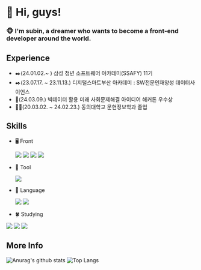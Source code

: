 # 👋 Hi, guys! 
### 🐵 I'm subin, a dreamer who wants to become a front-end developer around the world.

## Experience
- ✒️(24.01.02.~ ) 삼성 청년 소프트웨어 아카데미(SSAFY) 11기   
- ✒️(23.07.17. ~ 23.11.13.) 디지털스마트부산 아카데미 : SW전문인재양성 데이터사이언스
- 🔔(24.03.09.) 빅데이터 활용 미래 사회문제해결 아이디어 해커톤 우수상
- 👩‍🎓(20.03.02. ~ 24.02.23.) 동의대학교 문헌정보학과 졸업

## Skills
- 🖥️ Front
  <div>
    <img src="https://img.shields.io/badge/react-61DAFB?style=flat&logo=react&logoColor=white"/>
    <img src="https://img.shields.io/badge/vuejs-4FC08D?style=flat&logo=vuedotjs&logoColor=white"/>
    <img src="https://img.shields.io/badge/HTML5-E34F26?style=flat&logo=html5&logoColor=white"/>
    <img src="https://img.shields.io/badge/CSS3-1572B6?style=flat&logo=css3&logoColor=white"/>
  </div>

- 🤖 Tool
  <div>
    <img src="https://img.shields.io/badge/git-F05032?style=flat&logo=git&logoColor=white"/>
  </div>
  
- 🎨 Language
  <div>
    <img src="https://img.shields.io/badge/python-3776AB?style=flat&logo=python&logoColor=white"/>
    <img src="https://img.shields.io/badge/javascript-F7DF1E?style=flat&logo=javascript&logoColor=white"/>
  </div>

- 🍀 Studying
<div>
  <img src="https://img.shields.io/badge/react-61DAFB?style=flat&logo=react&logoColor=white"/>
  <img src="https://img.shields.io/badge/react native-61DAFB?style=flat&logo=react&logoColor=white"/>
  <img src="https://img.shields.io/badge/typescript-3178C6?style=flat&logo=typescript&logoColor=white"/>
</div>

## More Info
![Anurag's github stats](https://github-readme-stats.vercel.app/api?username=Subiniiie&show_icons=true&theme=gruvbox)
![Top Langs](https://github-readme-stats.vercel.app/api/top-langs/?username=Subiniiie&layout=compact&theme=gruvbox)

